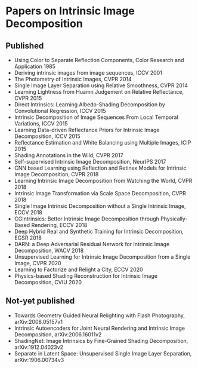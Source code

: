 # Papers on Intrinsic Image Decomposition

## Published

* Using Color to Separate Reflection Components, Color Research and Application 1985
* Deriving intrinsic images from image sequences, ICCV 2001
* The Photometry of Intrinsic Images, CVPR 2014
* Single Image Layer Separation using Relative Smoothness, CVPR 2014
* Learning Lightness from Huamn Judgement on Relative Reflectance, CVPR 2015
* Direct Intrinsics: Learning Albedo-Shading Decomposition by Convolutional Regression, ICCV 2015
* Intrinsic Decomposition of Image Sequences From Local Temporal Variations, ICCV 2015
* Learning Data-driven Reflectance Priors for Intrinsic Image Decomposition, ICCV 2015
* Reflectance Estimation and White Balancing using Multiple Images, ICIP 2015
* Shading Annotations in the Wild, CVPR 2017
* Self-supervised Intrinsic Image Decomposition, NeurIPS 2017
* CNN based Learning using Reflection and Retinex Models for Intrinsic Image Decomposition, CVPR 2018
* Learning Intrinsic Image Decomposition from Watching the World, CVPR 2018
* Intrinsic Image Transformation via Scale Space Decomposition, CVPR 2018
* Single Image Intrinsic Decomposition without a Single Intrinsic Image, ECCV 2018
* CGIntrinsics: Better Intrinsic Image Decomposition through Physically-Based Rendering, ECCV 2018
* Deep Hybrid Real and Synthetic Training for Intrinsic Decomposition, EGSR 2018
* DARN: a Deep Adversarial Residual Network for Intrinsic Image Decomposition, WACV 2018
* Unsupervised Learning for Intrinsic Image Decomposition from a Single Image, CVPR 2020
* Learning to Factorize and Relight a City, ECCV 2020
* Physics-based Shading Reconstruction for Intrinsic Image Decomposition, CVIU 2020


## Not-yet published

* Towards Geometry Guided Neural Relighting with Flash Photography, arXiv:2008.05157v1
* Intrinsic Autoencoders for Joint Neural Rendering and Intrinsic Image Decomposition, arXiv:2006.16011v2
* ShadingNet: Image Intrinsics by Fine-Grained Shading Decomposition, arXiv:1912.04023v2
* Separate in Latent Space: Unsupervised Single Image Layer Separation, arXiv:1906.00734v3
